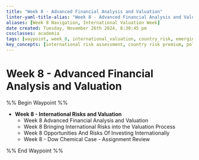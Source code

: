 ```yaml
---
title: "Week 8 - Advanced Financial Analysis and Valuation"
linter-yaml-title-alias: "Week 8 - Advanced Financial Analysis and Valuation"
aliases: [Week 8 Navigation, International Valuation Week]
date created: Tuesday, November 26th 2024, 8:30:45 pm
cssclasses: academia
tags: [waypoint, week_8, international_valuation, country_risk, emerging_markets, exchange_rates, political_risk, sovereign_risk, advanced_financial_analysis, dow_chemical_case]
key_concepts: [international risk assessment, country risk premium, political risk analysis, exchange rate forecasting, emerging market valuation, sovereign default risk, currency hedging, international cost of capital]
---
```


# Week 8 - Advanced Financial Analysis and Valuation

%% Begin Waypoint %%
- **Week 8 - International Risks and Valuation**
	- Week 8 Advanced Financial Analysis and Valuation
	- Week 8 Bringing International Risks into the Valuation Process
	- Week 8 Opportunities And Risks Of Investing Internationally
	- Week 8 - Dow Chemical Case - Assignment Review

%% End Waypoint %%
